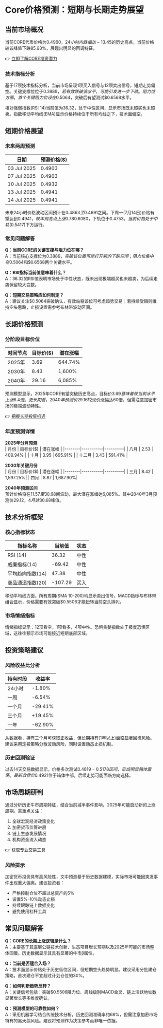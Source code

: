 # Core价格预测：短期与长期走势展望

## 当前市场概况
当前CORE代币价格为$0.4960，24小时内跌幅达-1%。从历史数据看，44.98%的交易日价格收盘高于开盘价。值得注意的是，该代币曾在2024年4月2日创下$3.45的历史高点，当前价格较该峰值下跌85.63%，展现出明显的回调特征。

👉 [立即了解CORE投资潜力](https://bit.ly/okx_welcome)

### 技术指标分析
基于17项技术指标分析，当前市场呈现1项买入信号与12项卖出信号，短期走势偏空。关键支撑位位于$0.3889，若有效跌破该水平，可能引发进一步下跌。阻力位方面，首个关键阻力位设在$0.5064，突破后有望测试$0.6568水平。

相对强弱指数(RSI 14)当前值为36.32，处于中性区间，显示市场既未超买也未超卖。指数移动平均线(EMA)显示价格持续位于所有均线之下，技术面偏空。

## 短期价格展望
### 未来两周预测
| 日期       | 预测价格($) |
|------------|------------|
| 03 Jul 2025 | 0.4903     |
| 07 Jul 2025 | 0.4903     |
| 10 Jul 2025 | 0.4932     |
| 13 Jul 2025 | 0.4941     |
| 14 Jul 2025 | 0.4941     |

未来24小时价格波动区间预计在$0.4863至$0.4991之间。下周一(7月14日)价格有望达到$0.4941，较本周高点上涨0.78%。当前波动率指标显示，布林带上轨位于$0.6080，下轨位于$0.4753，当前价格处于中轨($0.5417)下方运行。

### 常见问题解答
**Q：当前CORE的关键支撑与阻力位在哪？**  
A：当前核心支撑位为$0.3889，突破该位置可能打开新的下跌空间；阻力位集中在$0.5064和$0.6568两个关键水平。

**Q：RSI指标当前值意味着什么？**  
A：36.32的RSI值表明市场处于中性状态，既未出现极端超买也未超卖，为后续走势保留较大变数。

**Q：短期交易策略应如何制定？**  
A：建议关注$0.5064突破确认，有效站稳该位可考虑趋势交易；若持续受阻则维持空头思路，止损设置需参考布林带波动区间。

## 长期价格预测
### 分阶段目标价位
| 时间节点 | 目标价($) | 潜在涨幅 |
|----------|-----------|----------|
| 2025年   | 3.69      | 644.74%  |
| 2030年   | 8.43      | 1,600%   |
| 2040年   | 29.16     | 6,085%   |

预测模型显示，2025年CORE有望突破历史高点，目标价$3.69意味着较当前水平上涨6.4倍。更长期看，2040年预测价$29.16较现价涨幅达60倍，但需注意加密市场的极端波动特性。

👉 [把握长期投资机遇](https://bit.ly/okx_welcome)

### 年度预测详情
**2025年分月预测**  
| 月份   | 目标价($) | 潜在涨幅 |
|--------|-----------|----------|
| 八月   | 2.53      | 409.94%  |
| 十月   | 3.95      | 695.91%  |
| 十二月 | 3.43      | 591.41%  |

**2030年关键月份**  
| 月份   | 目标价($) | 潜在涨幅 |
|--------|-----------|----------|
| 三月   | 8.42      | 1,597.25%|
| 四月   | 8.87      | 1,687.90%|

**2040年预测区间**  
预计价格将在$11.57至$30.68间波动，最大潜在涨幅达6,085%。其中2040年3月预测价$29.12，4月达$30.68峰值。

## 技术分析框架
### 核心指标状态
| 指标名称                  | 当前值   | 状态  |
|---------------------------|----------|-------|
| RSI (14)                  | 36.32    | 中性  |
| 威廉指标(14)              | -69.42   | 中性  |
| 平均趋向指数(14)          | 47.38    | 中性  |
| 商品通道指数(20)          | -107.29  | 买入  |

移动平均线方面，所有周期(SMA 10-200)均显示卖出信号。MACD指标与布林带组合显示，价格需要有效突破$0.5506才能扭转当前空头排列。

### 市场情绪指标
情绪指标显示：12项看空，1项看多，4项中性。恐惧贪婪指数处于极度恐惧区域，这往往预示市场可能接近短期底部区域。

## 投资策略建议
### 风险收益比分析
| 持有时段 | 收益率   |
|----------|----------|
| 24小时   | -1.80%   |
| 一周     | -6.54%   |
| 一个月   | -29.41%  |
| 三个月   | +19.45%  |
| 一年     | -62.90%  |

从数据看，持有三个月可获取正收益，但长期持有(1年以上)面临显著回撤风险。建议采用定投策略分散波动风险，同时设置动态止损机制。

### 历史回测验证
过去14天交易数据显示，价格多次测试$0.4819-0.5178区间，形成明显箱体震荡。最新收盘价$0.4921位于箱体中部，后续走势可能面临方向选择。

## 市场周期研判
通过分析历史牛市周期特征，结合当前减半事件影响，2025年可能启动新的上涨周期。需重点关注：
1. 全球宏观经济政策变化
2. 加密货币监管进展
3. 链上生态发展情况
4. 机构资金流入动态

👉 [获取专业交易工具](https://bit.ly/okx_welcome)

### 风险提示
加密货币投资具有高风险性，文中预测基于历史数据建模，实际市场可能因突发事件出现重大偏离。建议投资者：
- 严格控制仓位不超过总资产的5%
- 设置5%-10%动态止损
- 持续跟踪链上数据变化
- 避免使用杠杆工具

## 常见问题解答
**Q：CORE的长期上涨逻辑是什么？**  
A：主要基于其底层公链技术创新、生态项目增长预期以及2025年可能的市场整体回暖。历史数据显示其具有显著的牛市β属性。

**Q：当前是否适合入场？**  
A：技术面显示价格处于历史低位区间，但短期空头趋势明显。建议采用分批建仓策略，首次建仓不宜超过计划仓位的30%。

**Q：如何判断趋势反转？**  
A：关键信号包括：突破$0.5506阻力位、周线级别MACD金叉、链上活跃地址数显著增长等多维度确认。

**Q：预测模型的可靠性如何？**  
A：采用机器学习结合传统技术分析，历史回测准确率约68%，但需注意加密市场特有的黑天鹅风险。建议将预测作为决策参考而非唯一依据。
